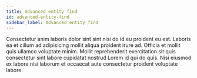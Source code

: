 ```yaml
---
title: Advanced entity find
id: advanced-entity-find
sidebar_label: Advanced entity find
---
```


<!-- @part src="parts/advanced-entity-find/h1-advanced-entity-find-description.md" -->

Consectetur anim laboris dolor sint sint nisi do id eu proident eu est. Laboris ea et cillum ad adipisicing mollit aliqua proident irure ad. Officia et mollit quis ullamco voluptate minim. Mollit reprehenderit exercitation sit quis consectetur sint labore cupidatat nostrud Lorem id qui do quis. Nisi eiusmod ex labore nisi laborum et occaecat aute consectetur proident voluptate labore.
<!-- @/part -->

<!-- @part src="parts/advanced-entity-find/h1-advanced-entity-find-body.md" -->
<!-- Your content goes here, replacing this comment -->
<!-- @/part -->

